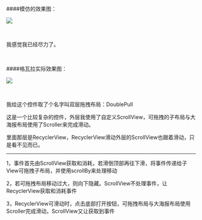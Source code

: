 
<!--lang: java-->
####模仿的效果图：

![](https://github.com/ruzhan123/DoublePull/raw/master/gif/copy_gwl.gif)

</br>

我感觉我已经尽力了。

</br>

####格瓦拉实际效果图：

![](https://github.com/ruzhan123/DoublePull/raw/master/gif/gwl.gif)

</br>


我给这个控件取了个名字叫双层拖拽布局：DoublePull

这是一个比较复杂的控件，外层我使用了自定义ScrollView，可拖拽的子布局与大海报布局使用了Scroller来完成滑动。

里面那层是RecyclerView，RecyclerView滑动外层的ScrollView也跟着滑动，只是看不见而已。

---

1，事件首先由ScrollView获取和消耗，若滑倒顶部再往下滑，将事件传递给子View可拖拽子布局，并使用scrollBy来处理移动

2，若可拖拽布局移动过大，则向下隐藏。ScrollView不处理事件，让RecyclerView获取和消耗事件

3，RecyclerView可滑动时，点击底部打开按钮，可拖拽布局与大海报布局使用Scroller完成滑动，ScrollView又让获取到事件